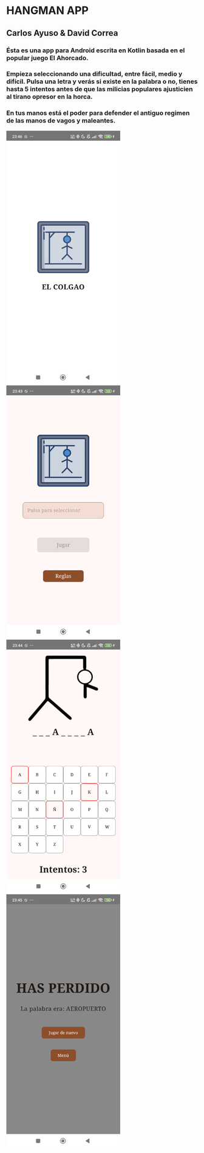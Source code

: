# HANGMAN APP
## Carlos Ayuso & David Correa
### Ésta es una app para Android escrita en Kotlin basada en el popular juego El Ahorcado.
### Empieza seleccionando una dificultad, entre fácil, medio y difícil. Pulsa una letra y verás si existe en la palabra o no, tienes hasta 5 intentos antes de que las milicias populares ajusticien al tirano opresor en la horca.
### En tus manos está el poder para defender el antiguo regimen de las manos de vagos y maleantes.

<img src="screenshots/Screen4.png" alt="Pantalla 4" width="300">

<img src="screenshots/Screen1.png" alt="Pantalla 1" width="300">

<img src="screenshots/Screen2.png" alt="Pantalla 2" width="300">

<img src="screenshots/Screen3.png" alt="Pantalla 3" width="300" >



